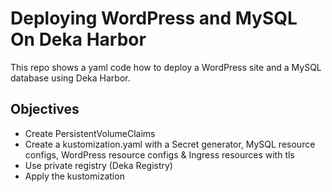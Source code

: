 # Deploying WordPress and MySQL On Deka Harbor

This repo shows a yaml code how to deploy a WordPress site and a MySQL database using Deka Harbor.

## Objectives
- Create PersistentVolumeClaims
- Create a kustomization.yaml with a Secret generator, MySQL resource configs, WordPress resource configs & Ingress resources with tls
- Use private registry (Deka Registry)
- Apply the kustomization
